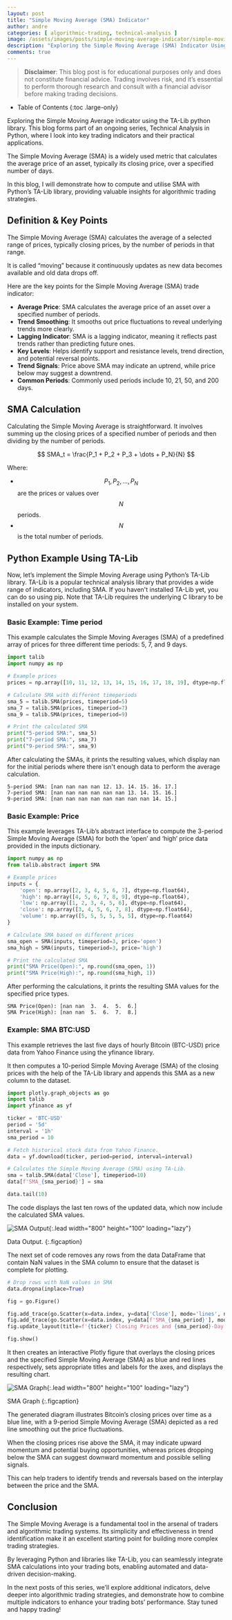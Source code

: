 ```yaml
---
layout: post
title: "Simple Moving Average (SMA) Indicator"
author: andre
categories: [ algorithmic-trading, technical-analysis ]
image: /assets/images/posts/simple-moving-average-indicator/simple-moving-average.png
description: "Exploring the Simple Moving Average (SMA) Indicator Using the Python TA-Lib Library"
comments: true
---
```


> **Disclaimer**: This blog post is for educational purposes only and does not constitute financial advice. Trading involves risk, and it’s essential to perform thorough research and consult with a financial advisor before making trading decisions.

- Table of Contents
{:toc .large-only}

Exploring the Simple Moving Average indicator using the TA-Lib python library. This blog forms part of an ongoing series, Technical Analysis in Python, where I look into key trading indicators and their practical applications.

The Simple Moving Average (SMA) is a widely used metric that calculates the average price of an asset, typically its closing price, over a specified number of days.

In this blog, I will demonstrate how to compute and utilise SMA with Python’s TA-Lib library, providing valuable insights for algorithmic trading strategies.

## Definition & Key Points
The Simple Moving Average (SMA) calculates the average of a selected range of prices, typically closing prices, by the number of periods in that range.

It is called “moving” because it continuously updates as new data becomes available and old data drops off.

Here are the key points for the Simple Moving Average (SMA) trade indicator:

* **Average Price**: SMA calculates the average price of an asset over a specified number of periods.
* **Trend Smoothing**: It smooths out price fluctuations to reveal underlying trends more clearly.
* **Lagging Indicator**: SMA is a lagging indicator, meaning it reflects past trends rather than predicting future ones.
* **Key Levels**: Helps identify support and resistance levels, trend direction, and potential reversal points.
* **Trend Signals**: Price above SMA may indicate an uptrend, while price below may suggest a downtrend.
* **Common Periods**: Commonly used periods include 10, 21, 50, and 200 days.


## SMA Calculation
Calculating the Simple Moving Average is straightforward. It involves summing up the closing prices of a specified number of periods and then dividing by the number of periods.

$$
SMA_t = \frac{P_1 + P_2 + P_3 + \dots + P_N}{N}
$$

Where:

* $$ P_1, P_2, \dots, P_N $$ are the prices or values over $$ N $$ periods.  
* $$ N $$ is the total number of periods.


## Python Example Using TA-Lib
Now, let’s implement the Simple Moving Average using Python’s TA-Lib library. TA-Lib is a popular technical analysis library that provides a wide range of indicators, including SMA. If you haven't installed TA-Lib yet, you can do so using pip. Note that TA-Lib requires the underlying C library to be installed on your system.

### Basic Example: Time period
This example calculates the Simple Moving Averages (SMA) of a predefined array of prices for three different time periods: 5, 7, and 9 days.

```python
import talib
import numpy as np

# Example prices
prices = np.array([10, 11, 12, 13, 14, 15, 16, 17, 18, 19], dtype=np.float64)

# Calculate SMA with different timeperiods
sma_5 = talib.SMA(prices, timeperiod=5)
sma_7 = talib.SMA(prices, timeperiod=7)
sma_9 = talib.SMA(prices, timeperiod=9)

# Print the calculated SMA
print("5-period SMA:", sma_5)
print("7-period SMA:", sma_7)
print("9-period SMA:", sma_9)
```

After calculating the SMAs, it prints the resulting values, which display nan for the initial periods where there isn't enough data to perform the average calculation.

```
5-period SMA: [nan nan nan nan 12. 13. 14. 15. 16. 17.]
7-period SMA: [nan nan nan nan nan nan 13. 14. 15. 16.]
9-period SMA: [nan nan nan nan nan nan nan nan 14. 15.]
```

### Basic Example: Price
This example leverages TA-Lib’s abstract interface to compute the 3-period Simple Moving Average (SMA) for both the ‘open’ and ‘high’ price data provided in the inputs dictionary.

```python
import numpy as np
from talib.abstract import SMA

# Example prices
inputs = {
    'open': np.array([2, 3, 4, 5, 6, 7], dtype=np.float64),
    'high': np.array([4, 5, 6, 7, 8, 9], dtype=np.float64),
    'low': np.array([1, 2, 3, 4, 5, 6], dtype=np.float64),
    'close': np.array([3, 4, 5, 6, 7, 8], dtype=np.float64),
    'volume': np.array([5, 5, 5, 5, 5, 5], dtype=np.float64)
}

# Calculate SMA based on different prices
sma_open = SMA(inputs, timeperiod=3, price='open')
sma_high = SMA(inputs, timeperiod=3, price='high')

# Print the calculated SMA
print("SMA Price(Open):", np.round(sma_open, 1))
print("SMA Price(High):", np.round(sma_high, 1))
```

After performing the calculations, it prints the resulting SMA values for the specified price types.

```
SMA Price(Open): [nan nan  3.  4.  5.  6.]
SMA Price(High): [nan nan  5.  6.  7.  8.]
```

### Example: SMA BTC:USD
This example retrieves the last five days of hourly Bitcoin (BTC-USD) price data from Yahoo Finance using the yfinance library.

It then computes a 10-period Simple Moving Average (SMA) of the closing prices with the help of the TA-Lib library and appends this SMA as a new column to the dataset.

```python
import plotly.graph_objects as go
import talib
import yfinance as yf

ticker = 'BTC-USD'
period = '5d'      
interval = '1h'     
sma_period = 10     

# Fetch historical stock data from Yahoo Finance.
data = yf.download(ticker, period=period, interval=interval)

# Calculates the Simple Moving Average (SMA) using TA-Lib.    
sma = talib.SMA(data['Close'], timeperiod=10)
data[f'SMA_{sma_period}'] = sma

data.tail(10)
```

The code displays the last ten rows of the updated data, which now include the calculated SMA values.

![SMA Output](/assets/images/posts/simple-moving-average-indicator/output.png){:.lead width="800" height="100" loading="lazy"}

Data Output.
{:.figcaption}

The next set of code removes any rows from the data DataFrame that contain NaN values in the SMA column to ensure that the dataset is complete for plotting.

```python
# Drop rows with NaN values in SMA
data.dropna(inplace=True)

fig = go.Figure()

fig.add_trace(go.Scatter(x=data.index, y=data['Close'], mode='lines', name='Closing Prices', line=dict(color='blue')))
fig.add_trace(go.Scatter(x=data.index, y=data[f'SMA_{sma_period}'], mode='lines', name=f'SMA {sma_period}', line=dict(color='red')))
fig.update_layout(title=f'{ticker} Closing Prices and {sma_period}-Day SMA', xaxis_title='Date', yaxis_title='Price ($)', legend=dict(x=0, y=1), hovermode='x unified')

fig.show()
```

It then creates an interactive Plotly figure that overlays the closing prices and the specified Simple Moving Average (SMA) as blue and red lines respectively, sets appropriate titles and labels for the axes, and displays the resulting chart.

![SMA Graph](/assets/images/posts/simple-moving-average-indicator/graph.png){:.lead width="800" height="100" loading="lazy"}

SMA Graph
{:.figcaption}

The generated diagram illustrates Bitcoin’s closing prices over time as a blue line, with a 9-period Simple Moving Average (SMA) depicted as a red line smoothing out the price fluctuations.

When the closing prices rise above the SMA, it may indicate upward momentum and potential buying opportunities, whereas prices dropping below the SMA can suggest downward momentum and possible selling signals.

This can help traders to identify trends and reversals based on the interplay between the price and the SMA.



## Conclusion
The Simple Moving Average is a fundamental tool in the arsenal of traders and algorithmic trading systems. Its simplicity and effectiveness in trend identification make it an excellent starting point for building more complex trading strategies.

By leveraging Python and libraries like TA-Lib, you can seamlessly integrate SMA calculations into your trading bots, enabling automated and data-driven decision-making.

In the next posts of this series, we’ll explore additional indicators, delve deeper into algorithmic trading strategies, and demonstrate how to combine multiple indicators to enhance your trading bots’ performance. Stay tuned and happy trading!
